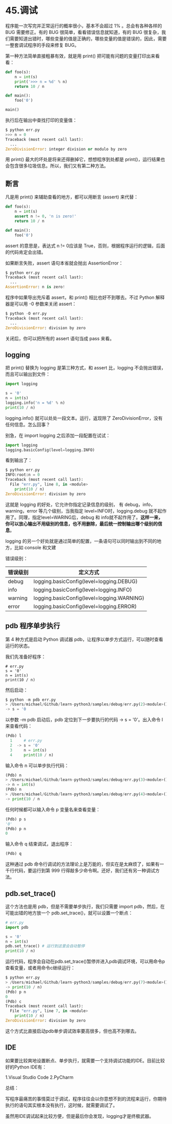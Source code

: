 # 45.调试

程序能一次写完并正常运行的概率很小，基本不会超过 1% 。总会有各种各样的 BUG 需要修正。有的 BUG 很简单，看看错误信息就知道，有的 BUG 很复杂，我们需要知道出错时，哪些变量的值是正确的，哪些变量的值是错误的，因此，需要一整套调试程序的手段来修复 BUG。

第一种方法简单直接粗暴有效，就是用 print() 把可能有问题的变量打印出来看看：

````python
def foo(s):
    n = int(s)
    print('>>> n = %d' % n)
    return 10 / n

def main():
    foo('0')

main()
````

执行后在输出中查找打印的变量值：
````python
$ python err.py
>>> n = 0
Traceback (most recent call last):
  ...
ZeroDivisionError: integer division or modulo by zero
````

用 print() 最大的坏处是将来还得删掉它，想想程序到处都是 print()，运行结果也会包含很多垃圾信息。所以，我们又有第二种方法。

## 断言

凡是用 print() 来辅助查看的地方，都可以用断言 (assert) 来代替：

````python
def foo(s):
    n = int(s)
    assert n != 0, 'n is zero!'
    return 10 / n

def main():
    foo('0')
````

assert 的意思是，表达式 n != 0应该是 True，否则，根据程序运行的逻辑，后面的代码肯定会出错。

如果断言失败，assert 语句本省就会抛出 AssertionError：

````python
$ python err.py
Traceback (most recent call last):
  ...
AssertionError: n is zero!
````

程序中如果导出充斥着 assert，和 print() 相比也好不到哪去。不过 Python 解释器是可以用 -0 参数来关闭 assert：

````python
$ python -O err.py
Traceback (most recent call last):
  ...
ZeroDivisionError: division by zero
````

关闭后，你可以把所有的 assert 语句当成 pass 来看。

## logging

把 print() 替换为 logging 是第三种方式，和 assert 比，logging 不会抛出错误，而且可以输出到文件：

````python
import logging

s = '0'
n = int(s)
logging.info('n = %d' % n)
print(10 / n)
````

logging.info() 就可以处处一段文本。运行，返现除了 ZeroDivisionError，没有任何信息。怎么回事？

别急，在 import logging 之后添加一段配置在试试：

````python
import logging
logging.basicConfig(level=logging.INFO)
````

看到输出了：

````python
$ python err.py
INFO:root:n = 0
Traceback (most recent call last):
  File "err.py", line 8, in <module>
    print(10 / n)
ZeroDivisionError: division by zero
````

这就是 logging 的好处，它允许你指定记录信息的级别， 有 debug，info，warning，error 等几个级别，当我指定 level=INFO时，logging.debug 就不起作用了。同理，指定level=WARING后，debug 和 info就不起作用了。**这样一来，你可以放心输出不用级别的信息，也不用删除，最后统一控制输出哪个级别的信息**。

logging 的另一个好处就是通过简单的配置，一条语句可以同时输出到不同的地方，比如 console 和文建

错误级别：

|错误级别|定义方式|
|------|--------|
|debug|logging.basicConfig(level=logging.DEBUG)|
|info|logging.basicConfig(level=logging.INFO)|
|warning|logging.basicConfig(level=logging.WARNING)|
|error|logging.basicConfig(level=logging.ERROR)|


## pdb 程序单步执行

第 4 种方式是启动 Python 调试器 pdb，让程序以单步方式运行，可以随时查看运行的状态。

我们先准备好程序：
````pyton
# err.py
s = '0'
n = int(s)
print(10 / n)
````

然后启动：
````python
$ python -m pdb err.py
> /Users/michael/Github/learn-python3/samples/debug/err.py(2)<module>()
-> s = '0
````

以参数 -m pdb 启动后，pdb 定位到下一步要执行的代码 -> s = '0'。出入命令 l 来查看代码：

````python
(Pdb) l
  1     # err.py
  2  -> s = '0'
  3     n = int(s)
  4     print(10 / n)
````

输入命令 n 可以单步执行代码：
````python
(Pdb) n
> /Users/michael/Github/learn-python3/samples/debug/err.py(3)<module>()
-> n = int(s)
(Pdb) n
> /Users/michael/Github/learn-python3/samples/debug/err.py(4)<module>()
-> print(10 / n
````

任何时候都可以输入命令 p 变量名来查看变量：
````python
(Pdb) p s
'0'
(Pdb) p n
0
````

输入命令 q 结束调试，退出程序：
````python
(Pdb) q
````

这种通过 pdb 命令行调试的方法理论上是万能的，但实在是太麻烦了，如果有一千行代码，要运行到第 999 行得敲多少命令啊。还好，我们还有另一种调试方法。

## pdb.set_trace()

这个方法也是用 pdb，但是不需要单步执行，我们只需要 import pdb，然后，在可能出错的地方放一个 pdb.set_trace()，就可以设置一个断点：

````python
# err.py
import pdb

s = '0'
n = int(s)
pdb.set_trace() # 运行到这里会自动暂停
print(10 / n)
````

运行代码，程序会自动在pdb.set_trace()暂停并进入pdb调试环境，可以用命令p查看变量，或者用命令c继续运行：

````python
$ python err.py 
> /Users/michael/Github/learn-python3/samples/debug/err.py(7)<module>()
-> print(10 / n)
(Pdb) p n
0
(Pdb) c
Traceback (most recent call last):
  File "err.py", line 7, in <module>
    print(10 / n)
ZeroDivisionError: division by zero
````

这个方式比直接启动pdb单步调试效率要高很多，但也高不到哪去。

## IDE
如果要比较爽地设置断点、单步执行，就需要一个支持调试功能的IDE。目前比较好的Python IDE有：

1.Visual Studio Code
2.PyCharm

总结：

写程序最痛苦的事情莫过于调试，程序往往会以你意想不到的流程来运行，你期待执行的语句其实根本没有执行，这时候，就需要调试了。

虽然用IDE调试起来比较方便，但是最后你会发现，logging才是终极武器。
